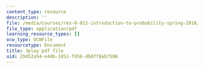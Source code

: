 ```yaml
---
content_type: resource
description: ''
file: /media/courses/res-6-012-introduction-to-probability-spring-2018/29d52a54e44b1851fd56db8ff8ab7506_J8L9kRGSvSY.pdf
file_type: application/pdf
learning_resource_types: []
ocw_type: OCWFile
resourcetype: Document
title: 3play pdf file
uid: 29d52a54-e44b-1851-fd56-db8ff8ab7506
---
```

